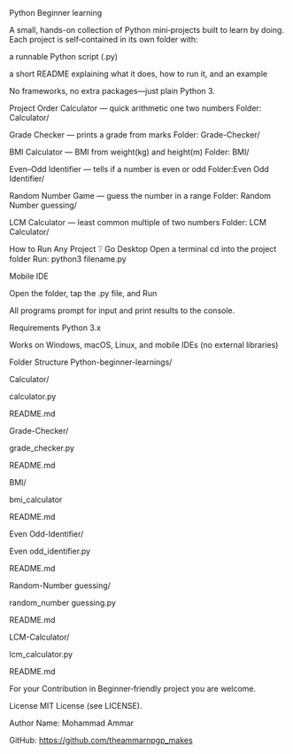 Python Beginner learning 

A small, hands-on collection of Python mini‑projects built to learn by doing. Each project is self‑contained in its own folder with:

a runnable Python script (.py)

a short README explaining what it does, how to run it, and an example

No frameworks, no extra packages—just plain Python 3.

Project Order
Calculator — quick arithmetic one two numbers
Folder: Calculator/

Grade Checker — prints a grade from marks
Folder: Grade-Checker/

BMI Calculator — BMI from weight(kg) and height(m)
Folder: BMI/

Even–Odd Identifier — tells if a number is even or odd
Folder:Even Odd Identifier/

Random Number Game — guess the number in a range
Folder: Random Number guessing/

LCM Calculator — least common multiple of two numbers
Folder: LCM Calculator/

How to Run Any Project ❔
Go Desktop
Open a terminal
cd into the project folder
Run: python3 filename.py

Mobile IDE

Open the folder, tap the .py file, and Run

All programs prompt for input and print results to the console.

Requirements
Python 3.x

Works on Windows, macOS, Linux, and mobile IDEs (no external libraries)

Folder Structure
Python-beginner-learnings/

Calculator/

calculator.py

README.md

Grade-Checker/

grade_checker.py

README.md

BMI/

bmi_calculator

README.md

Even Odd-Identifier/

Even odd_identifier.py

README.md

Random-Number guessing/

random_number guessing.py

README.md

LCM-Calculator/

lcm_calculator.py

README.md


For your Contribution in Beginner‑friendly project you are welcome.


License
MIT License (see LICENSE).

Author
Name: Mohammad Ammar 

GitHub: https://github.com/theammarnpgp_makes